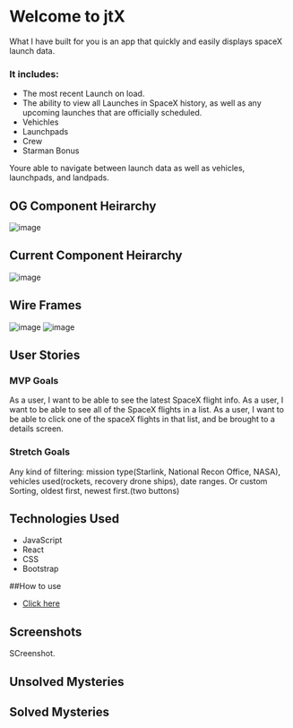 # Welcome to jtX

What I have built for you is an app that quickly and easily displays spaceX launch data.

### It includes:

- The most recent Launch on load.
- The ability to view all Launches in SpaceX history, as well as any upcoming launches that are officially scheduled.
- Vehichles
- Launchpads
- Crew
- Starman Bonus

Youre able to navigate between launch data as well as vehicles, launchpads, and landpads.

## OG Component Heirarchy

![image](https://media.git.generalassemb.ly/user/30880/files/73210e00-1646-11eb-9527-2cc274ace892)

## Current Component Heirarchy

![image](https://media.git.generalassemb.ly/user/30880/files/1c1c8100-1945-11eb-9485-bc9085db4806)

## Wire Frames

![image](https://media.git.generalassemb.ly/user/30880/files/8633de00-1646-11eb-8213-feca075db2d8)
![image](https://media.git.generalassemb.ly/user/30880/files/1a9e4080-1647-11eb-90e6-a4b3c0577f4d)

## User Stories

### MVP Goals

As a user, I want to be able to see the latest SpaceX flight info.
As a user, I want to be able to see all of the SpaceX flights in a list.
As a user, I want to be able to click one of the spaceX flights in that list, and be brought to a details screen.

### Stretch Goals

Any kind of filtering: mission type(Starlink, National Recon Office, NASA), vehicles used(rockets, recovery drone ships), date ranges.
Or custom Sorting, oldest first, newest first.(two buttons)

## Technologies Used

- JavaScript
- React
- CSS
- Bootstrap

##How to use

- [Click here](jtx.herokuapp.com)

## Screenshots
SCreenshot.
## Unsolved Mysteries

## Solved Mysteries
